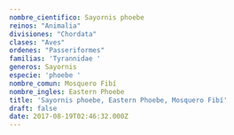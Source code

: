 ```yaml
---
nombre_cientifico: Sayornis phoebe
reinos: "Animalia"
divisiones: "Chordata"
clases: "Aves"
ordenes: "Passeriformes"
familias: 'Tyrannidae '
generos: Sayornis
especie: 'phoebe '
nombre_comun: Mosquero Fibí
nombre_ingles: Eastern Phoebe
title: 'Sayornis phoebe, Eastern Phoebe, Mosquero Fibí'
draft: false
date: 2017-08-19T02:46:32.000Z
---
```



